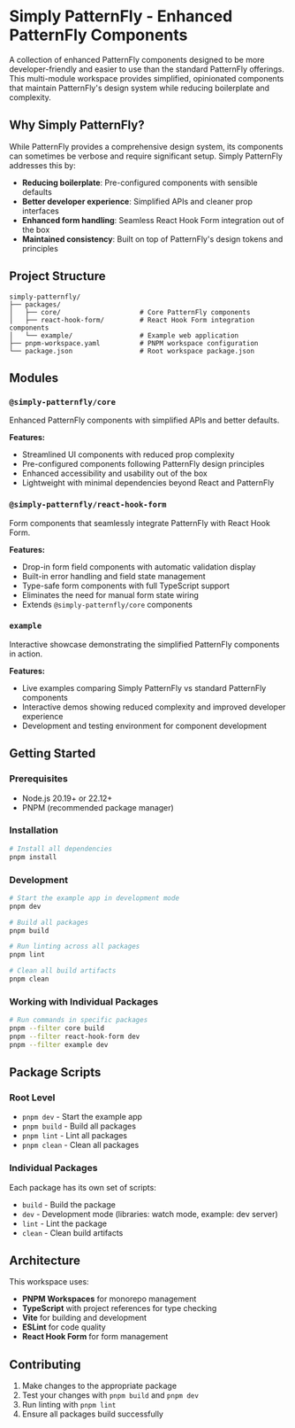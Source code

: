 # Simply PatternFly - Enhanced PatternFly Components

A collection of enhanced PatternFly components designed to be more developer-friendly and easier to use than the standard PatternFly offerings. This multi-module workspace provides simplified, opinionated components that maintain PatternFly's design system while reducing boilerplate and complexity.

## Why Simply PatternFly?

While PatternFly provides a comprehensive design system, its components can sometimes be verbose and require significant setup. Simply PatternFly addresses this by:

- **Reducing boilerplate**: Pre-configured components with sensible defaults
- **Better developer experience**: Simplified APIs and cleaner prop interfaces  
- **Enhanced form handling**: Seamless React Hook Form integration out of the box
- **Maintained consistency**: Built on top of PatternFly's design tokens and principles

## Project Structure

```
simply-patternfly/
├── packages/
│   ├── core/                    # Core PatternFly components
│   ├── react-hook-form/         # React Hook Form integration components
│   └── example/                 # Example web application
├── pnpm-workspace.yaml          # PNPM workspace configuration
└── package.json                 # Root workspace package.json
```

## Modules

### `@simply-patternfly/core`
Enhanced PatternFly components with simplified APIs and better defaults.

**Features:**
- Streamlined UI components with reduced prop complexity
- Pre-configured components following PatternFly design principles
- Enhanced accessibility and usability out of the box
- Lightweight with minimal dependencies beyond React and PatternFly

### `@simply-patternfly/react-hook-form`
Form components that seamlessly integrate PatternFly with React Hook Form.

**Features:**
- Drop-in form field components with automatic validation display
- Built-in error handling and field state management
- Type-safe form components with full TypeScript support
- Eliminates the need for manual form state wiring
- Extends `@simply-patternfly/core` components

### `example`
Interactive showcase demonstrating the simplified PatternFly components in action.

**Features:**
- Live examples comparing Simply PatternFly vs standard PatternFly components
- Interactive demos showing reduced complexity and improved developer experience
- Development and testing environment for component development

## Getting Started

### Prerequisites
- Node.js 20.19+ or 22.12+
- PNPM (recommended package manager)

### Installation

```bash
# Install all dependencies
pnpm install
```

### Development

```bash
# Start the example app in development mode
pnpm dev

# Build all packages
pnpm build

# Run linting across all packages
pnpm lint

# Clean all build artifacts
pnpm clean
```

### Working with Individual Packages

```bash
# Run commands in specific packages
pnpm --filter core build
pnpm --filter react-hook-form dev
pnpm --filter example dev
```

## Package Scripts

### Root Level
- `pnpm dev` - Start the example app
- `pnpm build` - Build all packages
- `pnpm lint` - Lint all packages
- `pnpm clean` - Clean all packages

### Individual Packages
Each package has its own set of scripts:
- `build` - Build the package
- `dev` - Development mode (libraries: watch mode, example: dev server)
- `lint` - Lint the package
- `clean` - Clean build artifacts

## Architecture

This workspace uses:
- **PNPM Workspaces** for monorepo management
- **TypeScript** with project references for type checking
- **Vite** for building and development
- **ESLint** for code quality
- **React Hook Form** for form management


## Contributing

1. Make changes to the appropriate package
2. Test your changes with `pnpm build` and `pnpm dev`
3. Run linting with `pnpm lint`
4. Ensure all packages build successfully